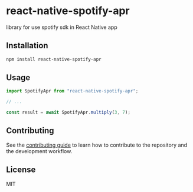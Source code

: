 # react-native-spotify-apr

library for use spotify sdk in React Native app

## Installation

```sh
npm install react-native-spotify-apr
```

## Usage

```js
import SpotifyApr from "react-native-spotify-apr";

// ...

const result = await SpotifyApr.multiply(3, 7);
```

## Contributing

See the [contributing guide](CONTRIBUTING.md) to learn how to contribute to the repository and the development workflow.

## License

MIT
